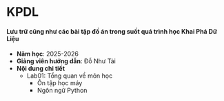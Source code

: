 # KPDL
#### Lưu trữ cũng như các bài tập đồ án trong suốt quá trình học Khai Phá Dữ Liệu 
* **Năm học**: 2025-2026
* **Giảng viên hướng dẫn**: Đỗ Như Tài
* **Nội dung chi tiết**
  * Lab01: Tổng quan về môn học
    * Ôn tập học máy
    * Ngôn ngữ Python 
